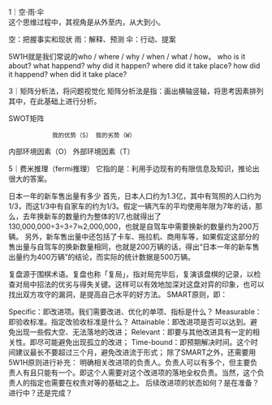 
1｜空·雨·伞  
  这个思维过程中，其视角是从外至内，从大到小。

  空：把握事实和现状
  雨：解释、预测
  伞：行动、提案

5W1H就是我们常说的who / where / why / when / what / how。
  who is it about?
  what happend?
  why did it happen?
  where did it take place?
  how did it happend?
  when did it take place?

3｜矩阵分析法，将问题视觉化
  矩阵分析法是指：画出横轴竖轴，将思考因素排列其中，在此基础上进行分析。

   SWOT矩阵

                我的优势（S） 我的劣势（W）
   内部环境因素（O）
   外部环境因素（T）

5｜费米推理（fermi推理）
  它指的是：利用手边现有的有限信息及知识，推论出很大的答案。

  日本一年的新车售出量有多少
  首先，日本人口约为1.3亿，其中有驾照的人口约为1/3，而这1/3中有自家车的约为1/3。假定一辆汽车的平均使用年限为7年的话，那么，去年换新车的数量约为整体的1/7,也就得出了130,000,000÷3÷3÷7≒2,000,000，也就是自驾车中需要换新的数量约为200万辆。
  另外，新车售出量中还包括了卡车、拖拉机、商用车等，如果假定这部分的售出量与自驾车的换新数量相同，也就是200万辆的话，得出“日本一年的新车售出量约为400万辆”的结论，而实际的统计数据是500万辆。

复盘源于围棋术语。复盘也称「复局」，指对局完毕后，复演该盘棋的记录，以检查对局中招法的优劣与得失关键。这样可以有效地加深对这盘对弈的印象，也可以找出双方攻守的漏洞，是提高自己水平的好方法。
SMART原则，即：

Specific：即改进项。我们需要改进、优化的单项、指标是什么？
Measurable：即验收标准。指定改验收标准是什么？
Attainable：即改进项是否可以达到。避免出现一些假大空、无法落地的改进；
Relevant：即要与其他改进具有一定的相关性。即尽可能避免出现孤立的改进；
Time-bound：即预期解决时间。这个时间建议最长不要超过三个月，避免改进流于形式；
除了SMART之外，还需要用5W1H原则进行补充：
明确相关改进项的负责人。负责人可以有多个，但主要负责人有且只能有一个。即这个人需要对这个改进项的落地全权负责。当然，这个负责人的指定也需要在权责对等的基础之上。
后续改进项的状态如何？是在准备？进行中？还是完成？